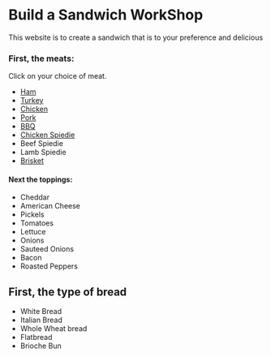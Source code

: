 <!DOCTYPE html>
<html>
<head>
   <h1>Build a Sandwich WorkShop</h1>
   <meta charset="utf-8">
   <link rel="stylesheet" type="text/css">
</head>
<body>
  <div>
    <p>This website is to create a sandwich that is to your preference and delicious</p>
  </div>
  
 <h3>First, the meats:</h2>
  <div>
    <p>Click on your choice of meat.</p>
    <ul>
    <li><a href="https://www.seriouseats.com/recipes/images/20101215-ham-tasting-primary.jpeg">Ham</a></li>
    <li><a href="https://food.fnr.sndimg.com/content/dam/images/food/fullset/2013/10/4/1/FNM_110110-Basic-Turkey-Recipe_s4x3.jpg.rend.hgtvcom.616.462.suffix/1381170719103.jpeg">Turkey</a></li>
    <li><a href="https://www.simplyrecipes.com/wp-content/uploads/2015/09/roasted-chicken-apricot-glaze-horiz-a-1500.jpg">Chicken</a></li>
    <li><a href="https://hips.hearstapps.com/hmg-prod.s3.amazonaws.com/images/grilled-pork-chops-horizontal-jpg-1522720544.jpg?crop=1xw:0.7498500299940012xh;center,top&resize=768:*">Pork</a></li>
    <li><a href="http://jesspryles.com/recipe/pulled-pork/">BBQ</a></li>
    <li><a href="https://2.bp.blogspot.com/-JaHlt9LgMb8/UA3WxBvm_kI/AAAAAAAALWM/ifkJLOUxBNY/IMG_0209.JPG">Chicken Spiedie</a></li>
    <li>Beef Spiedie</li>
    <li>Lamb Spiedie</li>
    <li><a href="http://cdn-image.myrecipes.com/sites/default/files/styles/medium_2x/public/true-smoked-beef-brisket-sl.jpg?itok=N3eMXjHL">Brisket</a></li>
    </ul>
  </div>
 <h4>Next the toppings:</h3>
  <div>
    <ul>
    <li>Cheddar</li>
    <li>American Cheese</li>
    <li>Pickels</li>
    <li>Tomatoes</li>
    <li>Lettuce</li>
    <li>Onions</li>
    <li>Sauteed Onions</li>
    <li>Bacon</li>
    <li>Roasted Peppers</li>
    </ul>
   </div>
   <h2>First, the type of bread</h2> 
     <div>
     <ul>
        <li>White Bread</li>
        <li>Italian Bread</li>
        <li>Whole Wheat bread</li>
        <li>Flatbread</li>
        <li>Brioche Bun</li>
      </ul>
      </div>
